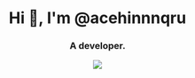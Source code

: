 <div align="center">
  <h1 align="center">Hi 👋, I'm @acehinnnqru</h1>
  <h3 align="center">A developer.</h3>

  <picture>
  <source 
    srcset="https://github-readme-stats.vercel.app/api?username=acehinnnqru&show_icons=true&theme=dark"
    media="(prefers-color-scheme: dark)"
  />
  <source
    srcset="https://github-readme-stats.vercel.app/api?username=acehinnnqru&show_icons=true"
    media="(prefers-color-scheme: light), (prefers-color-scheme: no-preference)"
  />
  <img src="https://github-readme-stats.vercel.app/api?username=acehinnnqru&show_icons=true" />
  </picture>
</div>
